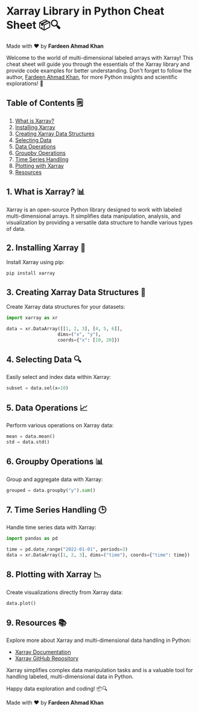 # Xarray Library in Python Cheat Sheet 📦🔍

Made with :heart: by **Fardeen Ahmad Khan**

Welcome to the world of multi-dimensional labeled arrays with Xarray! This cheat sheet will guide you through the essentials of the Xarray library and provide code examples for better understanding. Don't forget to follow the author, [Fardeen Ahmad Khan](https://github.com/I-Fardeen), for more Python insights and scientific explorations! 🙌

## Table of Contents 🗒️

1. [What is Xarray?](#what-is-xarray)
2. [Installing Xarray](#installing-xarray)
3. [Creating Xarray Data Structures](#creating-xarray-data-structures)
4. [Selecting Data](#selecting-data)
5. [Data Operations](#data-operations)
6. [Groupby Operations](#groupby-operations)
7. [Time Series Handling](#time-series-handling)
8. [Plotting with Xarray](#plotting-with-xarray)
9. [Resources](#resources)

## 1. What is Xarray? 📊

Xarray is an open-source Python library designed to work with labeled multi-dimensional arrays. It simplifies data manipulation, analysis, and visualization by providing a versatile data structure to handle various types of data.

## 2. Installing Xarray 🚀

Install Xarray using pip:

```python
pip install xarray
```

## 3. Creating Xarray Data Structures 📄

Create Xarray data structures for your datasets:

```python
import xarray as xr

data = xr.DataArray([[1, 2, 3], [4, 5, 6]],
                   dims=("x", "y"),
                   coords={"x": [10, 20]})
```

## 4. Selecting Data 🔍

Easily select and index data within Xarray:

```python
subset = data.sel(x=10)
```

## 5. Data Operations 📈

Perform various operations on Xarray data:

```python
mean = data.mean()
std = data.std()
```

## 6. Groupby Operations 📊

Group and aggregate data with Xarray:

```python
grouped = data.groupby("y").sum()
```

## 7. Time Series Handling 🕒

Handle time series data with Xarray:

```python
import pandas as pd

time = pd.date_range("2022-01-01", periods=3)
data = xr.DataArray([1, 2, 3], dims=("time"), coords={"time": time})
```

## 8. Plotting with Xarray 📉

Create visualizations directly from Xarray data:

```python
data.plot()
```

## 9. Resources 📚

Explore more about Xarray and multi-dimensional data handling in Python:

- [Xarray Documentation](http://xarray.pydata.org/en/stable/)
- [Xarray GitHub Repository](https://github.com/pydata/xarray)

Xarray simplifies complex data manipulation tasks and is a valuable tool for handling labeled, multi-dimensional data in Python.

Happy data exploration and coding! 📦🔍

Made with :heart: by **Fardeen Ahmad Khan**
